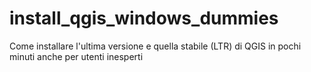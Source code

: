 # install_qgis_windows_dummies
Come installare l'ultima versione e quella stabile (LTR) di QGIS in pochi minuti anche per utenti inesperti

